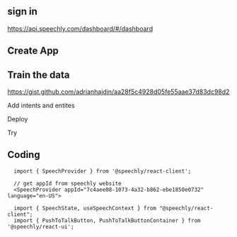 


## sign in
https://api.speechly.com/dashboard/#/dashboard


## Create App



## Train the data
https://gist.github.com/adrianhajdin/aa28f5c4928d05fe55aae37d83dc98d2

Add intents and entites

Deploy

Try



## Coding
```
  import { SpeechProvider } from '@speechly/react-client';

  // get appId from speechly website
  <SpeechProvider appId="7c4aee08-1073-4a32-b862-ebe1850e0732" language="en-US">
```


```
  import { SpeechState, useSpeechContext } from "@speechly/react-client";
  import { PushToTalkButton, PushToTalkButtonContainer } from '@speechly/react-ui';
```


